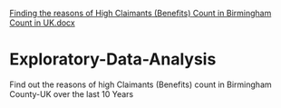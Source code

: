 [Finding the reasons of High Claimants (Benefits) Count in Birmingham Count in UK.docx](https://github.com/SyedAliRizvii/Exploratory-Data-Analysis/files/9847392/Finding.the.reasons.of.High.Claimants.Benefits.Count.in.Birmingham.Count.in.UK.docx)
# Exploratory-Data-Analysis
Find out the reasons of high Claimants (Benefits) count in Birmingham County-UK over the last 10 Years
